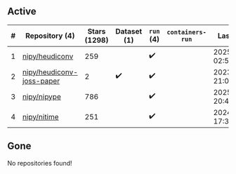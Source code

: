 ## Active
| # | Repository (4) | Stars (1298) | Dataset (1) | `run` (4) | `containers-run` | Last Modified |
| --- | --- | --- | --- | --- | --- | --- |
| 1 | [nipy/heudiconv](https://github.com/nipy/heudiconv) | 259 |  | :heavy_check_mark: |  | 2025-06-28 02:55:09+00:00 |
| 2 | [nipy/heudiconv-joss-paper](https://github.com/nipy/heudiconv-joss-paper) | 2 | :heavy_check_mark: | :heavy_check_mark: |  | 2023-07-17 21:09:07+00:00 |
| 3 | [nipy/nipype](https://github.com/nipy/nipype) | 786 |  | :heavy_check_mark: |  | 2025-06-13 20:45:32+00:00 |
| 4 | [nipy/nitime](https://github.com/nipy/nitime) | 251 |  | :heavy_check_mark: |  | 2024-11-06 17:39:49+00:00 |

## Gone
No repositories found!
